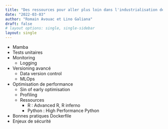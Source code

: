 ```yaml
---
title: "Des ressources pour aller plus loin dans l'industrialisation de son projet"
date: "2022-03-03"
author: "Romain Avouac et Lino Galiana"
draft: false
# layout options: single, single-sidebar
layout: single
---
```



- Mamba
- Tests unitaires
- Monitoring
    - Logging
- Versioning avancé 
    - Data version control
    - MLOps
- Optimisation de performance
    - Sin of early optimisation
    - Profiling
    - Ressources
        - R : Advanced R, R inferno
        - Python : High Performance Python
- Bonnes pratiques Dockerfile
- Enjeux de sécurité
